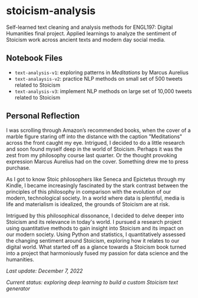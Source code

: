 # stoicism-analysis

Self-learned text cleaning and analysis methods for ENGL197: Digital Humanities final project. Applied learnings to analyze the sentiment of Stoicism work across ancient texts and modern day social media.

## Notebook Files
- `text-analysis-v1`: exploring patterns in *Meditations* by Marcus Aurelius 
- `text-analaysis-v2`: practice NLP methods on small set of 500 tweets related to Stoicism
- `text-analysis-v3`: implement NLP methods on large set of 10,000 tweets related to Stoicism

## Personal Reflection

I was scrolling through Amazon’s recommended books, when the cover of a marble figure staring off into the distance with the caption "Meditations" across the front caught my eye. Intrigued, I decided to do a little research and soon found myself deep in the world of Stoicism. Perhaps it was the zest from my philosophy course last quarter. Or the thought provoking expression Marcus Aurelius had on the cover. Something drew me to press purchase.

As I got to know Stoic philosophers like Seneca and Epictetus through my Kindle, I became increasingly fascinated by the stark contrast between the principles of this philosophy in comparison with the evolution of our modern, technological society. In a world where data is plentiful, media is life and materialism is idealized, the grounds of Stoicism are at risk. 

Intrigued by this philosophical dissonance, I decided to delve deeper into Stoicism and its relevance in today's world. I pursued a research project using quantitative methods to gain insight into Stoicism and its impact on our modern society. Using Python and statistics, I quantitatively assessed the changing sentiment around Stoicism, exploring how it relates to our digital world. What started off as a glance towards a Stoicism book turned into a project that harmoniously fused my passion for data science and the humanities.


*Last update: December 7, 2022*

*Current status: exploring deep learning to build a custom Stoicism text generator*
